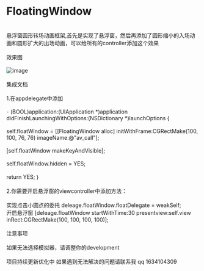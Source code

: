 # FloatingWindow
<br>悬浮窗圆形转场动画框架,首先是实现了悬浮窗，然后再添加了圆形缩小的入场动画和圆形扩大的出场动画，可以给所有的controller添加这个效果</br>
<br>效果图</br>
<br> ![image](https://github.com/hzQuan/FloatingWindow/blob/master/悬浮窗4.gif ) </br>
<br>集成文档<br/> 
<br>1.在appdelegate中添加</br>
<br>- (BOOL)application:(UIApplication *)application didFinishLaunchingWithOptions:(NSDictionary *)launchOptions { </br>
  <br>  self.floatWindow = [[FloatingWindow alloc] initWithFrame:CGRectMake(100, 100, 76, 76) imageName:@"av_call"]; <br>
<br>    [self.floatWindow makeKeyAndVisible];</br>
<br>    self.floatWindow.hidden = YES;</br>
 <br>   return YES;
｝</br>
<br>2.你需要开启悬浮窗的viewcontroller中添加方法：</br>
 <br>实现点击小圆点的委托       deleage.floatWindow.floatDelegate = weakSelf;</br>
 开启悬浮窗       [deleage.floatWindow startWithTime:30 presentview:self.view inRect:CGRectMake(100, 100, 100, 100)];</br>
<br> 注意事项</br>
<br> 如果无法选择模拟器，请调整你的development</br>
<br> 项目持续更新优化中 如果遇到无法解决的问题请联系我  qq 1634104309 </br>
 
 
  
